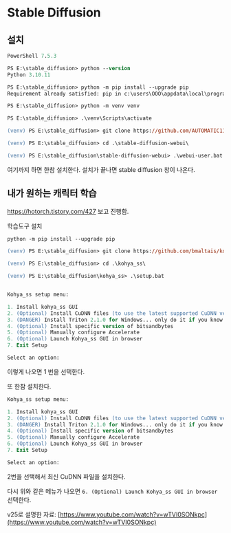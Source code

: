 # Stable Diffusion

## 설치
```ps
PowerShell 7.5.3

PS E:\stable_diffusion> python --version
Python 3.10.11

PS E:\stable_diffusion> python -m pip install --upgrade pip
Requirement already satisfied: pip in c:\users\OOO\appdata\local\programs\python\python310\lib\site-packages (25.2)

PS E:\stable_diffusion> python -m venv venv

PS E:\stable_diffusion> .\venv\Scripts\activate

(venv) PS E:\stable_diffusion> git clone https://github.com/AUTOMATIC1111/stable-diffusion-webui

(venv) PS E:\stable_diffusion> cd .\stable-diffusion-webui\

(venv) PS E:\stable_diffusion\stable-diffusion-webui> .\webui-user.bat
```

여기까지 하면 한참 설치한다. 설치가 끝나면 stable diffusion 창이 나온다.

## 내가 원하는 캐릭터 학습

https://hotorch.tistory.com/427 보고 진행함.

학습도구 설치

```ps
python -m pip install --upgrade pip

(venv) PS E:\stable_diffusion> git clone https://github.com/bmaltais/kohya_ss.git

(venv) PS E:\stable_diffusion> cd .\kohya_ss\

(venv) PS E:\stable_diffusion\kohya_ss> .\setup.bat
```

```ps

Kohya_ss setup menu:

1. Install kohya_ss GUI
2. (Optional) Install CuDNN files (to use the latest supported CuDNN version)
3. (DANGER) Install Triton 2.1.0 for Windows... only do it if you know you need it... might break training...
4. (Optional) Install specific version of bitsandbytes
5. (Optional) Manually configure Accelerate
6. (Optional) Launch Kohya_ss GUI in browser
7. Exit Setup

Select an option:
```

이렇게 나오면 1 번을 선택한다.

또 한참 설치한다.

```ps
Kohya_ss setup menu:

1. Install kohya_ss GUI
2. (Optional) Install CuDNN files (to use the latest supported CuDNN version)
3. (DANGER) Install Triton 2.1.0 for Windows... only do it if you know you need it... might break training...
4. (Optional) Install specific version of bitsandbytes
5. (Optional) Manually configure Accelerate
6. (Optional) Launch Kohya_ss GUI in browser
7. Exit Setup

Select an option:
```

2번을 선택해서 최신 CuDNN 파일을 설치한다.

다시 위와 같은 메뉴가 나오면 `6. (Optional) Launch Kohya_ss GUI in browser` 선택한다.

v25로 설명한 자료: 
[https://www.youtube.com/watch?v=wTVI0SONkpc](https://www.youtube.com/watch?v=wTVI0SONkpc)

